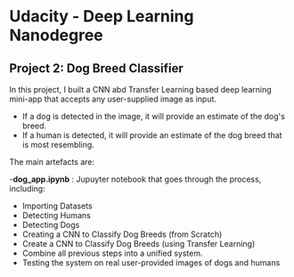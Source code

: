 # Udacity - Deep Learning Nanodegree

## Project 2: Dog Breed Classifier

In this project, I built a CNN abd Transfer Learning based deep learning mini-app that accepts any user-supplied image as input. 
- If a dog is detected in the image, it will provide an estimate of the dog's breed. 
- If a human is detected, it will provide an estimate of the dog breed that is most resembling. 

The main artefacts are:

-**dog_app.ipynb** : Jupuyter notebook that goes through the process, including:
- Importing Datasets
- Detecting Humans
- Detecting Dogs
- Creating a CNN to Classify Dog Breeds (from Scratch)
- Create a CNN to Classify Dog Breeds (using Transfer Learning)
- Combine all previous steps into a unified system.
- Testing the system on real user-provided images of dogs and humans
